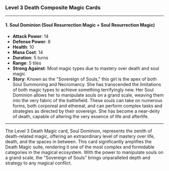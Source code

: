 ### Level 3 Death Composite Magic Cards

---

#### 1. Soul Dominion (Soul Resurrection Magic + Soul Resurrection Magic)

- **Attack Power**: 14
- **Defense Power**: 8
- **Health**: 10
- **Mana Cost**: 14
- **Duration**: 5 turns
- **Range**: 5 tiles
- **Strong Against**: Most magic types due to mastery over death and soul magic
- **Story**: Known as the "Sovereign of Souls," this girl is the apex of both Soul Summoning and Necromancy. She has transcended the limitations of both magic types to achieve something terrifyingly new. Her Soul Dominion allows her to manipulate souls on a grand scale, weaving them into the very fabric of the battlefield. These souls can take on numerous forms, both corporeal and ethereal, and can perform complex tasks and strategies as directed by their sovereign. She has become a near-deity of death, capable of altering the very essence of life and afterlife.

---

The Level 3 Death Magic card, Soul Dominion, represents the zenith of death-related magic, offering an extraordinary level of mastery over life, death, and the spaces in between. This card significantly amplifies the Death Magic suite, rendering it one of the most complex and formidable categories in the magical ecosystem. With the power to manipulate souls on a grand scale, the "Sovereign of Souls" brings unparalleled depth and strategy to any magical conflict.